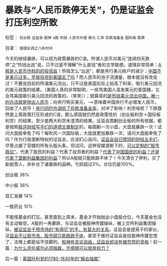 # 暴跌与“人民币跌停无关”，仍是证监会打压利空所致

标签： `创业板` `证监会` `股神` `a股` `热钱` `人民币升值` `美元` `汇率` `存款准备金` `国际板` `股票` 

目录： `唱唱反调之八卦时评`

今天的继续暴跌，可以视为政策暴跌的C浪。所谓人民币对美元“连续四天跌停”之“热钱出逃”说，只不过是不理解“什么是钱”者的文学联想。道理非常简单：[A股是人民币作标的的投资品](../../../2011/11/24/富豪移民不能带走中国的资本.md)！热钱怎么“出逃”，都是央行美元帐户的减少；[中国不是美元过多，早就投资到美国去了吗](../../../2011/11/29/（外汇管制＋顺差）下援欧都是卖国.md)？而人民币的池子流通量，根本就没有改变过！不要说目前的所谓美元流出，只不过是美国实际上抬高了利率，吸引美元回流的美元政策的结果。（美国人真的非常聪明，一些骂美国人滥发美元的爱国猪，又会骂美国吸引美元回流的政策的。（笑笑））；就算真的[是热钱美元流出中国，唯一的办法就是抛出人民币](../../../2011/11/30/监管就不是法治，被监管就不是市场，和国际板.md)；向央行购买美元，——>意味着中国央行不必增发人民币，回收了人民币！[央行同时也调低了存款准备金率](../../../2011/12/1/小政府＝消费者依法诉讼取代“监管”.md)，对冲了影响！利空啥呢？下跌既然是上周政策打压形成的C浪，那么原因就仍然是政策性的（创业板利空＋国际板利空）的结果，至少是两大利空未澄清的结果。证监会围剿创业板的所有依据，都是按照[股评财经写手们的道德文章制定](../../../2009/8/24/先富起来的五毛义工慈善活动.md)的，每围剿一次小盘，大盘就暴跌一次！试问大盘股幸免了吗？每吹风一次国际板，大盘就更加暴跌一次，请问大盘股幸免了吗？作为行政垄断特权的证监会，应该扪心自问，[证监会自已喂饲的财经五毛们](../../../2011/6/13/世界上有蠢猪并不奇怪.md)，尽管占据了官媒的所有头版头条，但试问，这种官媒垄断下的，[可以定制的“股市舆论”](../../../2009/10/9/民意就是民主吗？可定制的民意呢？.md)，代表了股民的利益？代表了投资者的利益？[代表了中国国民的利益？还是代表了垄断利益集团的利益](../../../2011/12/1/小政府＝消费者依法诉讼取代“监管”.md)？所以A股就只能跌跌不休了！今天清仓了伊利，买了新股雪人，并补仓了诸暴跌的品种。亏损超过3%。仓位仍是100%。

创业板 38%

中小板 38%

双汇发展 14%

一致药业 10%



不能怪基金的打压。甚至直到上周末，基金才开始抛出小盘股仓位，今天基金也没有主动做空。A股的一再暴跌，与证监会被股神传媒操纵，被上交所利益集团操纵，[被证监会干预市场的“有得见”的手，有莫大的关系](../../../2011/11/2/唱空唱多不要唱“管理层管涨管跌”.md)。证监会是提笼子的家伙，证[监会不让股市涨，股市就只能跌跌不休](../../../2011/11/16/央票利率降无关减息；国际板阴魂再造暴跌.md)，甚至于推托证监会是给股神传媒忽悠了，法理上都是站不住脚的。[股神有言论自由，证监会却没有被忽悠的资格](../../../2010/10/10/个人主义心证允许创造性体验：意淫合法！.md)！前一篇：[为什么克伦威尔必须独裁，华盛顿可以放弃权力？](../../../2011/12/5/为什么克伦威尔必须独裁，华盛顿可以放弃权力？.md)

后一篇：[英国托利党的1780-1830年的“极右独裁”](../../../2011/12/6/英国托利党的1780-1830年的“极右独裁”.md)